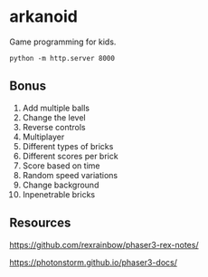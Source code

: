 # arkanoid

Game programming for kids.

```
python -m http.server 8000
```

## Bonus

1. Add multiple balls
1. Change the level
1. Reverse controls
1. Multiplayer
1. Different types of bricks
1. Different scores per brick
1. Score based on time
1. Random speed variations
1. Change background
1. Inpenetrable bricks

## Resources

https://github.com/rexrainbow/phaser3-rex-notes/

https://photonstorm.github.io/phaser3-docs/
